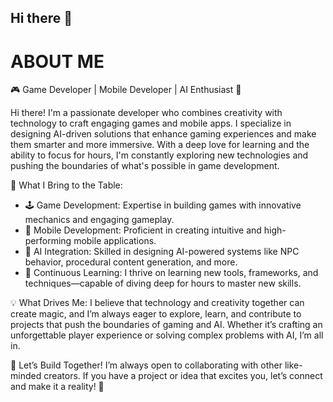 ## Hi there 👋
# ABOUT ME
🎮 Game Developer | Mobile Developer | AI Enthusiast 🤖

Hi there! I'm a passionate developer who combines creativity with technology to craft engaging games and mobile apps. I specialize in designing AI-driven solutions that enhance gaming experiences and make them smarter and more immersive. With a deep love for learning and the ability to focus for hours, I'm constantly exploring new technologies and pushing the boundaries of what's possible in game development.

🔧 What I Bring to the Table:

- 🕹️ Game Development: Expertise in building games with innovative mechanics and engaging gameplay.
- 📱 Mobile Development: Proficient in creating intuitive and high-performing mobile applications.
- 🤖 AI Integration: Skilled in designing AI-powered systems like NPC behavior, procedural content generation, and more.
- 🧠 Continuous Learning: I thrive on learning new tools, frameworks, and techniques—capable of diving deep for hours to master new skills.

💡 What Drives Me:
I believe that technology and creativity together can create magic, and I’m always eager to explore, learn, and contribute to projects that push the boundaries of gaming and AI. Whether it’s crafting an unforgettable player experience or solving complex problems with AI, I’m all in.

🌟 Let’s Build Together!
I’m always open to collaborating with other like-minded creators. If you have a project or idea that excites you, let’s connect and make it a reality! 🚀

<!--
**dumboi123/dumboi123** is a ✨ _special_ ✨ repository because its `README.md` (this file) appears on your GitHub profile.

Here are some ideas to get you started:

- 🔭 I’m currently working on ...
- 🌱 I’m currently learning ...
- 👯 I’m looking to collaborate on ...
- 🤔 I’m looking for help with ...
- 💬 Ask me about ...
- 📫 How to reach me: ...
- 😄 Pronouns: ...
- ⚡ Fun fact: ...
-->

